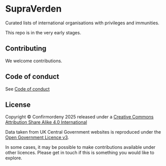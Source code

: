 # SupraVerden
Curated lists of international organisations with privileges and immunities.

This repo is in the very early stages.

## Contributing

We welcome contributions.

## Code of conduct
See [Code of conduct](CODE_OF_CONDUCT.md)

## License
Copyright © Confirmordeny 2025 released under a [Creative Commons Attribution Share Alike 4.0 International](LICENSE.md)

Data taken from UK Central Government websites is reproduced under the [Open Government Licence v3](http://www.nationalarchives.gov.uk/doc/open-government-licence/version/3/).

In some cases, it may be possible to make contributions available under other licences. Please get in touch if this is something you would like to explore.
